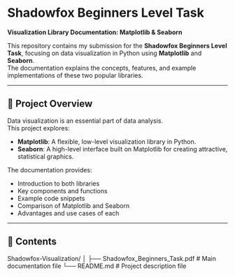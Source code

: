 # Shadowfox Beginners Level Task  
**Visualization Library Documentation: Matplotlib & Seaborn**

This repository contains my submission for the **Shadowfox Beginners Level Task**, focusing on data visualization in Python using **Matplotlib** and **Seaborn**.  
The documentation explains the concepts, features, and example implementations of these two popular libraries.

---

## 📌 Project Overview
Data visualization is an essential part of data analysis.  
This project explores:
- **Matplotlib**: A flexible, low-level visualization library in Python.
- **Seaborn**: A high-level interface built on Matplotlib for creating attractive, statistical graphics.

The documentation provides:
- Introduction to both libraries
- Key components and functions
- Example code snippets
- Comparison of Matplotlib and Seaborn
- Advantages and use cases of each

---

## 📂 Contents
Shadowfox-Visualization/
│
├── Shadowfox_Beginners_Task.pdf # Main documentation file
└── README.md # Project description file

